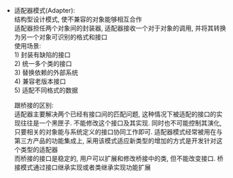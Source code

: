 - 适配器模式(Adapter):  
  结构型设计模式, 使不兼容的对象能够相互合作  
  适配器担任两个对象间的封装器, 适配器接收一个对于对象的调用, 并将其转换为另一个对象可识别的格式和接口  
  使用场景:  
  1\) 封装有缺陷的接口  
  2\) 统一多个类的接口  
  3\) 替换依赖的外部系统  
  4\) 兼容老版本接口  
  5\) 适配不同格式的数据   
  
  跟桥接的区别:  
  适配器主要解决两个已经有接口间的匹配问题, 这种情况下被适配的接口的实现往往是一个黑匣子. 不能修改这个接口及其实现. 同时也不可能控制其演化, 只要相关的对象能与系统定义的接口协同工作即可. 适配器模式经常被用在与第三方产品的功能集成上, 采用该模式适应新类型的增加的方式是开发针对这个类型的适配器  
  而桥接的接口是稳定的, 用户可以扩展和修改桥接中的类, 但不能改变接口. 桥接模式通过接口继承实现或者类继承实现功能扩展  

